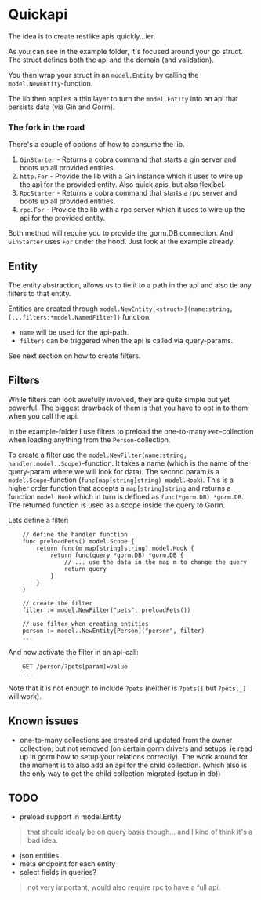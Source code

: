 # Quickapi

The idea is to create restlike apis quickly...ier.

As you can see in the example folder, it's focused around your go struct. The struct defines both the api and the domain (and validation). 

You then wrap your struct in an `model.Entity` by calling the `model.NewEntity`-function.

The lib then applies a thin layer to turn the `model.Entity` into an api that persists data (via Gin and Gorm).

### The fork in the road

There's a couple of options of how to consume the lib.

1. `GinStarter` - Returns a cobra command that starts a gin server and boots up all provided entities.
2. `http.For` - Provide the lib with a Gin instance which it uses to wire up the api for the provided entity. Also quick apis, but also flexibel.
3. `RpcStarter` -  Returns a cobra command that starts a rpc server and boots up all provided entities.
4. `rpc.For` - Provide the lib with a rpc server which it uses to wire up the api for the provided entity.

Both method will require you to provide the gorm.DB connection. And `GinStarter` uses `For` under the hood. Just look at the example already.

## Entity

The entity abstraction, allows us to tie it to a path in the api and also tie any filters to that entity.

Entities are created through `model.NewEntity[<struct>](name:string, [...filters:*model.NamedFilter])` function.

- `name` will be used for the api-path.
- `filters` can be triggered when the api is called via query-params.

See next section on how to create filters.

## Filters

While filters can look awefully involved, they are quite simple but yet powerful. The biggest drawback of them is that you have to opt in to them when you call the api.

In the example-folder I use filters to preload the one-to-many `Pet`-collection when loading anything from the `Person`-collection.

To create a filter use the `model.NewFilter(name:string, handler:model..Scope)`-function. It takes a name (which is the  name of the query-param where we will look for data). The second param is a `model.Scope`-function (`func(map[string]string) model.Hook`). This is a higher order function that accepts a `map[string]string` and returns a function `model.Hook` which in turn is defined as `func(*gorm.DB) *gorm.DB`. The returned function is used as a scope inside the query to Gorm.

Lets define a filter:
```
    // define the handler function
    func preloadPets() model.Scope {
        return func(m map[string]string) model.Hook {
            return func(query *gorm.DB) *gorm.DB {
                // ... use the data in the map m to change the query
                return query
            }
        }
    }

    // create the filter
    filter := model.NewFilter("pets", preloadPets())

    // use filter when creating entities
    person := model..NewEntity[Person]("person", filter)
    ...
```

And now activate the filter in an api-call:
```
    GET /person/?pets[param]=value
    ...
```

Note that it is not enough to include `?pets` (neither is `?pets[]` but `?pets[_]` will work).

## Known issues

 * one-to-many collections are created and updated from the owner collection, but not removed (on certain gorm drivers and setups, ie read up in gorm how to setup your relations correctly). The work around for the moment is to also add an api for the child collection. (which also is the only way to get the child collection migrated (setup in db))

 ## TODO
 
* preload support in model.Entity
> that should idealy be on query basis though... and I kind of think it's a bad idea.
* json entities
* meta endpoint for each entity
* select fields in queries?
> not very important, would also require rpc to have a full api.
